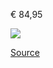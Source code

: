 € 84,95

![](zalando-teva-42-TERRA_FI_LITE_-_Sandales_de_randonnée_-_teak.png)

[Source](https://fr.zalando.be/homme/teva__taille-42/?sold_by_zalando=true)